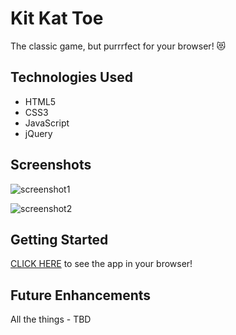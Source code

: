 # Kit Kat Toe

The classic game, but purrrfect for your browser! 😻

## Technologies Used

- HTML5
- CSS3
- JavaScript
- jQuery

## Screenshots

![screenshot1]()

![screenshot2]()

## Getting Started

[CLICK HERE](#) to see the app in your browser!

## Future Enhancements

All the things - TBD